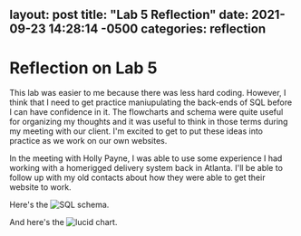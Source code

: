 layout: post
title:  "Lab 5 Reflection"
date:   2021-09-23 14:28:14 -0500
categories: reflection
---
# Reflection on Lab 5

This lab was easier to me because there was less hard coding. However, I think that I need to get practice maniupulating the back-ends of SQL before I can have confidence in it. The flowcharts and schema were quite useful for organizing my thoughts and it was useful to think in those terms during my meeting with our client. I'm excited to get to put these ideas into practice as we work on our own websites. 

In the meeting with Holly Payne, I was able to use some experience I had working with a homerigged delivery system back in Atlanta. I'll be able to follow up with my old contacts about how they were able to get their website to work. 

Here's the ![SQL schema](blob:chrome-untrusted://media-app/85359af5-b503-4bcc-b2a8-febe680f203d).

And here's the ![lucid chart](blob:chrome-untrusted://media-app/0cfc41dc-3f38-4c76-af6a-8c9ab5a4ed2b).


